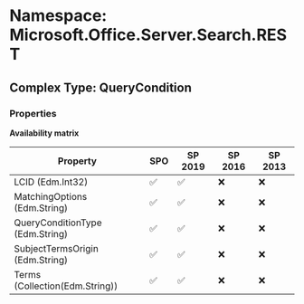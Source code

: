 # Namespace: Microsoft.Office.Server.Search.REST

## Complex Type: QueryCondition

### Properties

**Availability matrix**

Property | SPO | SP 2019 | SP 2016 | SP 2013
----------|-----|---------|---------|--------
LCID (Edm.Int32) | ✅ | ✅ | ❌ | ❌
MatchingOptions (Edm.String) | ✅ | ✅ | ❌ | ❌
QueryConditionType (Edm.String) | ✅ | ✅ | ❌ | ❌
SubjectTermsOrigin (Edm.String) | ✅ | ✅ | ❌ | ❌
Terms (Collection(Edm.String)) | ✅ | ✅ | ❌ | ❌
